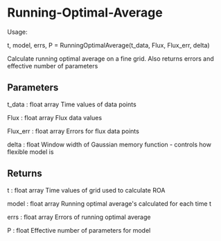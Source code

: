 # Running-Optimal-Average

Usage:

t, model, errs, P = RunningOptimalAverage(t_data, Flux, Flux_err, delta)

Calculate running optimal average on a fine grid. Also returns errors and effective number of parameters

Parameters
----------
t_data  :  float array
    Time values of data points
    
Flux  : float array
    Flux data values
    
Flux_err : float array
    Errors for flux data points
    
delta  : float
    Window width of Gaussian memory function - controls how flexible model is


Returns
----------
t  : float array
    Time values of grid used to calculate ROA
    
model : float array
    Running optimal average's calculated for each time t
    
errs : float array
    Errors of running optimal average
    
P : float
    Effective number of parameters for model



